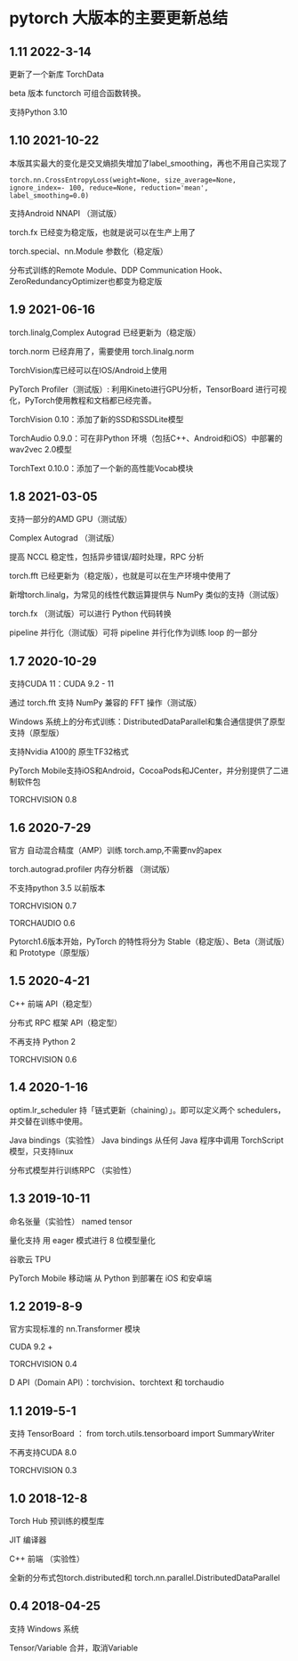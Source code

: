 # pytorch 大版本的主要更新总结

## 1.11 2022-3-14

更新了一个新库 TorchData 

beta 版本 functorch 可组合函数转换。

支持Python 3.10

## 1.10 2021-10-22

本版其实最大的变化是交叉熵损失增加了label_smoothing，再也不用自己实现了

```
torch.nn.CrossEntropyLoss(weight=None, size_average=None, ignore_index=- 100, reduce=None, reduction='mean', label_smoothing=0.0)
```

支持Android NNAPI （测试版）

torch.fx 已经变为稳定版，也就是说可以在生产上用了

torch.special、nn.Module 参数化（稳定版）

分布式训练的Remote Module、DDP Communication Hook、ZeroRedundancyOptimizer也都变为稳定版



## 1.9 2021-06-16
torch.linalg,Complex Autograd 已经更新为（稳定版）

torch.norm 已经弃用了，需要使用 torch.linalg.norm

TorchVision库已经可以在IOS/Android上使用

PyTorch Profiler（测试版）: 利用Kineto进行GPU分析，TensorBoard 进行可视化，PyTorch使用教程和文档都已经完善。

TorchVision 0.10：添加了新的SSD和SSDLite模型

TorchAudio 0.9.0：可在非Python 环境（包括C++、Android和iOS）中部署的wav2vec 2.0模型

TorchText 0.10.0：添加了一个新的高性能Vocab模块

## 1.8 2021-03-05
支持一部分的AMD GPU（测试版）

Complex Autograd （测试版）

提高 NCCL 稳定性，包括异步错误/超时处理，RPC 分析

torch.fft 已经更新为（稳定版），也就是可以在生产环境中使用了

新增torch.linalg，为常见的线性代数运算提供与 NumPy 类似的支持（测试版）

torch.fx （测试版）可以进行 Python 代码转换

pipeline 并行化（测试版）可将 pipeline 并行化作为训练 loop 的一部分



## 1.7 2020-10-29
支持CUDA 11：CUDA 9.2 - 11

通过 torch.fft 支持 NumPy 兼容的 FFT 操作（测试版）

Windows 系统上的分布式训练：DistributedDataParallel和集合通信提供了原型支持（原型版）

支持Nvidia A100的 原生TF32格式

PyTorch Mobile支持iOS和Android，CocoaPods和JCenter，并分别提供了二进制软件包

TORCHVISION 0.8


## 1.6 2020-7-29

官方 自动混合精度（AMP）训练 torch.amp,不需要nv的apex

torch.autograd.profiler 内存分析器 （测试版）

不支持python 3.5 以前版本

TORCHVISION 0.7

TORCHAUDIO 0.6

Pytorch1.6版本开始，PyTorch 的特性将分为 Stable（稳定版）、Beta（测试版）和 Prototype（原型版）


## 1.5 2020-4-21

C++ 前端 API（稳定型）

分布式 RPC 框架 API（稳定型）

不再支持 Python 2

TORCHVISION 0.6

## 1.4 2020-1-16

optim.lr_scheduler 持「链式更新（chaining）」。即可以定义两个 schedulers，并交替在训练中使用。

Java bindings（实验性） Java bindings 从任何 Java 程序中调用 TorchScript 模型，只支持linux

分布式模型并行训练RPC （实验性）

## 1.3 2019-10-11

命名张量（实验性） named tensor

量化支持 用 eager 模式进行 8 位模型量化

谷歌云 TPU

PyTorch Mobile 移动端 从 Python 到部署在 iOS 和安卓端

## 1.2  2019-8-9

官方实现标准的 nn.Transformer 模块

CUDA 9.2 +

TORCHVISION 0.4

D API（Domain API）：torchvision、torchtext 和 torchaudio
 
## 1.1 2019-5-1

支持 TensorBoard ： from torch.utils.tensorboard import SummaryWriter

不再支持CUDA 8.0 

TORCHVISION 0.3

## 1.0 2018-12-8

Torch Hub 预训练的模型库

JIT 编译器

C++ 前端 （实验性）

全新的分布式包torch.distributed和 torch.nn.parallel.DistributedDataParallel


## 0.4 2018-04-25

支持 Windows 系统

Tensor/Variable 合并，取消Variable

